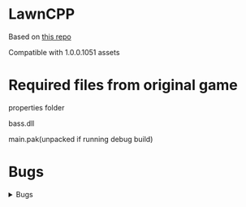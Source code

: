 # LawnCPP
Based on [this repo](https://github.com/MRFELIXSENIOR/Plants-vs.-Zombies-Modders-Edition/tree/acf53fb30e5c27cab045917023ecfdc47e4026d7)

Compatible with 1.0.0.1051 assets
# Required files from original game
properties folder

bass.dll

main.pak(unpacked if running debug build)
# Bugs
<details>
<summary>Bugs</summary>

Debug build fails to load assets from main.pak

Debug build crashes in credits song

Guide arrow in sunflower tutorial[1-2] has wrong position

Jalapeno Zombie doesn't die after explosion and continues to explode every update

Beghouled swipe to the left doesn't work

Beghouled Twist correct moves calculated incorrectly

Seeing Stars and all Art Challenges crash

Zombiquarium wrong seed packets

Last Stand crash after win (_vsnprintf)

"Can you dig it?" has Wall-nuts on row 6

Tree of Wisdom crash/broken

Survival/Endless mode progress text broken

"I, Zombie" Bungee Zombie cannot be placed on plants

"Zen Garden" bug spray icon wrong position

</details>